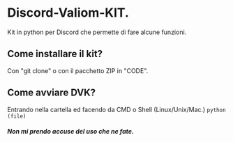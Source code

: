 # Discord-Valiom-KIT.
Kit in python per Discord che permette di fare alcune funzioni.

## Come installare il kit?
Con "git clone" o con il pacchetto ZIP in "CODE".

## Come avviare DVK?
Entrando nella cartella ed facendo da CMD o Shell (Linux/Unix/Mac.) `python (file)`

##### Non mi prendo accuse del uso che ne fate.

